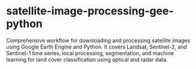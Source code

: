 # satellite-image-processing-gee-python
Comprehensive workflow for downloading and processing satellite images using Google Earth Engine and Python. It covers Landsat, Sentinel-2, and Sentinel-1 time series, local processing, segmentation, and machine learning for land cover classification using optical and radar data.
